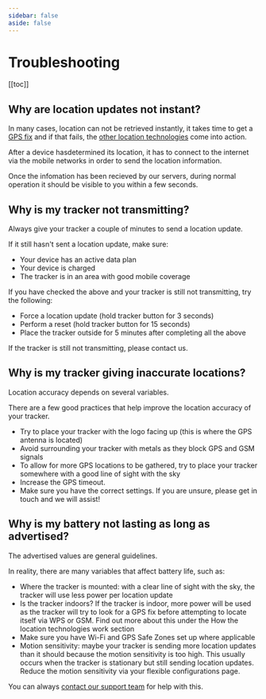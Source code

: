 ```yaml
---
sidebar: false
aside: false
---
```

# Troubleshooting

[[toc]]

## Why are location updates not instant?

In many cases, location can not be retrieved instantly, it takes time to get a [GPS fix](/basics/positioning#gnss-global-navigation-satellite-system) and if that fails, the [other location technologies](/basics/positioning) come into action.

After a device hasdetermined its location, it has to connect to the internet via the mobile networks in order to send the location information.

Once the infomation has been recieved by our servers, during normal operation it should be visible to you within a few seconds.

## Why is my tracker not transmitting?

Always give your tracker a couple of minutes to send a location update.

If it still hasn't sent a location update, make sure:

- Your device has an active data plan
- Your device is charged
- The tracker is in an area with good mobile coverage

If you have checked the above and your tracker is still not transmitting, try the following:

- Force a location update (hold tracker button for 3 seconds)
- Perform a reset (hold tracker button for 15 seconds)
- Place the tracker outside for 5 minutes after completing all the above

If the tracker is still not transmitting, please contact us.

## Why is my tracker giving inaccurate locations?

Location accuracy depends on several variables.

There are a few good practices that help improve the location accuracy of your tracker.

- Try to place your tracker with the logo facing up (this is where the GPS antenna is located)
- Avoid surrounding your tracker with metals as they block GPS and GSM signals
- To allow for more GPS locations to be gathered, try to place your tracker somewhere with a good line of sight with the sky
- Increase the GPS timeout.
- Make sure you have the correct settings. If you are unsure, please get in touch and we will assist!

## Why is my battery not lasting as long as advertised?

The advertised values are general guidelines.

In reality, there are many variables that affect battery life, such as:

- Where the tracker is mounted: with a clear line of sight with the sky, the tracker will use less power per location update
- Is the tracker indoors? If the tracker is indoor, more power will be used as the tracker will try to look for a GPS fix before attempting to locate itself via WPS or GSM. Find out more about this under the How the location technologies work section
- Make sure you have Wi-Fi and GPS Safe Zones set up where applicable
- Motion sensitivity: maybe your tracker is sending more location updates than it should because the motion sensitivity is too high. This usually occurs when the tracker is stationary but still sending location updates. Reduce the motion sensitivity via your flexible configurations page.

You can always [contact our support team](https://support.lightbug.cloud/) for help with this.

